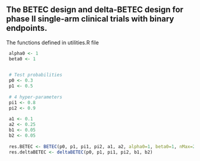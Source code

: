 ## The BETEC design and delta-BETEC design for phase II single-arm clinical trials with binary endpoints.

The functions defined in utilities.R file

```R
 alpha0 <- 1
 beta0 <- 1

 
 # Test probabilities
 p0 <- 0.3
 p1 <- 0.5
 
 # 4 hyper-parameters
 pi1 <- 0.8
 pi2 <- 0.9
 
 a1 <- 0.1
 a2 <- 0.25
 b1 <- 0.05
 b2 <- 0.05
 
 res.BETEC <- BETEC(p0, p1, pi1, pi2, a1, a2, alpha0=1, beta0=1, nMax=200, N=10000)
 res.deltaBETEC <- deltaBETEC(p0, p1, pi1, pi2, b1, b2)
```
